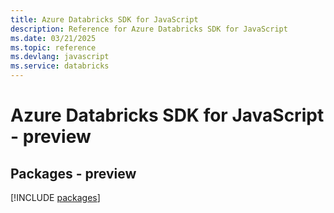 ```yaml
---
title: Azure Databricks SDK for JavaScript
description: Reference for Azure Databricks SDK for JavaScript
ms.date: 03/21/2025
ms.topic: reference
ms.devlang: javascript
ms.service: databricks
---
```

# Azure Databricks SDK for JavaScript - preview
## Packages - preview
[!INCLUDE [packages](databricks-index.md)]